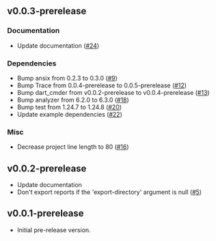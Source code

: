 ## v0.0.3-prerelease

### Documentation

- Update documentation ([#24](https://github.com/nikosportolos/babel/issues/24))

### Dependencies

- Bump ansix from 0.2.3 to 0.3.0 ([#9](https://github.com/nikosportolos/babel/issues/9))
- Bump Trace from 0.0.4-prerelease to 0.0.5-prerelease ([#12](https://github.com/nikosportolos/babel/issues/12))
- Bump dart_cmder from v0.0.2-prerelease to v0.0.4-prerelease ([#13](https://github.com/nikosportolos/babel/issues/13))
- Bump analyzer from 6.2.0 to 6.3.0 ([#18](https://github.com/nikosportolos/babel/issues/18))
- Bump test from 1.24.7 to 1.24.8 ([#20](https://github.com/nikosportolos/babel/issues/20))
- Update example dependencies ([#22](https://github.com/nikosportolos/babel/issues/22))

### Misc

- Decrease project line length to 80 ([#16](https://github.com/nikosportolos/babel/issues/16))


## v0.0.2-prerelease

- Update documentation
- Don't export reports if the 'export-directory' argument is null ([#5](https://github.com/nikosportolos/babel/issues/5))


## v0.0.1-prerelease

- Initial pre-release version.
